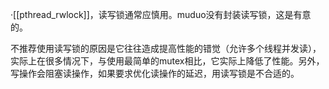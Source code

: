 

·[[pthread_rwlock]]，读写锁通常应慎用。muduo没有封装读写锁，这是有意的。

不推荐使用读写锁的原因是它往往造成提高性能的错觉（允许多个线程并发读），实际上在很多情况下，与使用最简单的mutex相比，它实际上降低了性能。另外，写操作会阻塞读操作，如果要求优化读操作的延迟，用读写锁是不合适的。
